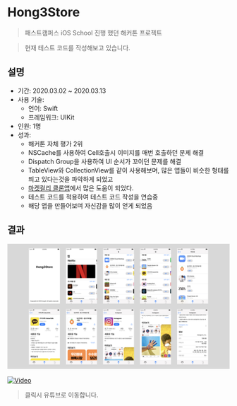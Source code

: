 # Hong3Store
> 패스트캠퍼스 iOS School 진행 했던 해커톤 프로젝트

> 현재 테스트 코드를 작성해보고 있습니다.

## 설명
- 기간: 2020.03.02 ~ 2020.03.13
- 사용 기술:
  - 언어: Swift
  - 프레임워크: UIKit
- 인원: 1명
- 성과:
  - 해커톤 자체 평가 2위
  - NSCache를 사용하여 Cell호출시 이미지를 매번 호출하던 문제 해결
  - Dispatch Group을 사용하여 UI 순서가 꼬이던 문제를 해결
  - TableView와 CollectionView를 같이 사용해보며, 많은 앱들이 비슷한 형태를 띄고 있다는것을 파악하게 되었고
  - [마켓컬리 클론앱](https://github.com/hongdonghyun/iOS-team3)에서 많은 도움이 되었다.
  - 테스트 코드를 적용하여 테스트 코드 작성을 연습중
  - 해당 앱을 만들어보며 자신감을 많이 얻게 되었음

## 결과

![images](./assets/images.jpeg)

[![Video](http://img.youtube.com/vi/twZcRe6tTSc/0.jpg)](https://youtu.be/twZcRe6tTSc)

> 클릭시 유튜브로 이동합니다.
